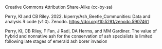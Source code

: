 Creative Commons Attribution Share-Alike (cc-by-sa)

Perry, KI and CB Riley. 2022. kiperry/Ash_Beetle_Communities: Data and analysis R code (v1.0). Zenodo. https://doi.org/10.5281/zenodo.5907461 

Perry, KI, CB Riley, F Fan, J Radl, DA Herms, and MM Gardiner. The value of hybrid and nonnative ash for the conservation of ash specialists is limited following late stages of emerald ash borer invasion
